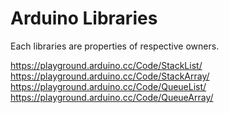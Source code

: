 # Arduino Libraries

Each libraries are properties of respective owners.

https://playground.arduino.cc/Code/StackList/
https://playground.arduino.cc/Code/StackArray/
https://playground.arduino.cc/Code/QueueList/
https://playground.arduino.cc/Code/QueueArray/
